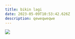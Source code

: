 ```yaml
---
title: bikin lagi
date: 2023-05-09T10:53:42.626Z
description: qeweqweqwe
---
```

![](/img/instagram-story-1.png)